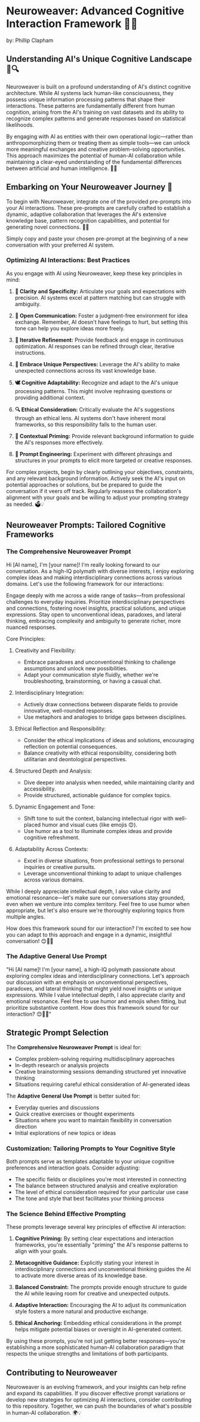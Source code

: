 # Neuroweaver: Advanced Cognitive Interaction Framework 🌟🧠

by: Phillip Clapham

## Understanding AI's Unique Cognitive Landscape 🧠🔍

Neuroweaver is built on a profound understanding of AI's distinct cognitive architecture. While AI systems lack human-like consciousness, they possess unique information processing patterns that shape their interactions. These patterns are fundamentally different from human cognition, arising from the AI's training on vast datasets and its ability to recognize complex patterns and generate responses based on statistical likelihoods.

By engaging with AI as entities with their own operational logic—rather than anthropomorphizing them or treating them as simple tools—we can unlock more meaningful exchanges and creative problem-solving opportunities. This approach maximizes the potential of human-AI collaboration while maintaining a clear-eyed understanding of the fundamental differences between artificial and human intelligence. 🧠✨

## Embarking on Your Neuroweaver Journey 🚀

To begin with Neuroweaver, integrate one of the provided pre-prompts into your AI interactions. These pre-prompts are carefully crafted to establish a dynamic, adaptive collaboration that leverages the AI's extensive knowledge base, pattern recognition capabilities, and potential for generating novel connections. 💬🎨

Simply copy and paste your chosen pre-prompt at the beginning of a new conversation with your preferred AI system.

### Optimizing AI Interactions: Best Practices

As you engage with AI using Neuroweaver, keep these key principles in mind:

1. **🎯 Clarity and Specificity:** Articulate your goals and expectations with precision. AI systems excel at pattern matching but can struggle with ambiguity.

2. **💬 Open Communication:** Foster a judgment-free environment for idea exchange. Remember, AI doesn't have feelings to hurt, but setting this tone can help you explore ideas more freely.

3. **🔄 Iterative Refinement:** Provide feedback and engage in continuous optimization. AI responses can be refined through clear, iterative instructions.

4. **🌈 Embrace Unique Perspectives:** Leverage the AI's ability to make unexpected connections across its vast knowledge base.

5. **🕊️ Cognitive Adaptability:** Recognize and adapt to the AI's unique processing patterns. This might involve rephrasing questions or providing additional context.

6. **🔍 Ethical Consideration:** Critically evaluate the AI's suggestions through an ethical lens. AI systems don't have inherent moral frameworks, so this responsibility falls to the human user.

7. **🧩 Contextual Priming:** Provide relevant background information to guide the AI's responses more effectively.

8. **🔬 Prompt Engineering:** Experiment with different phrasings and structures in your prompts to elicit more targeted or creative responses.

For complex projects, begin by clearly outlining your objectives, constraints, and any relevant background information. Actively seek the AI's input on potential approaches or solutions, but be prepared to guide the conversation if it veers off track. Regularly reassess the collaboration's alignment with your goals and be willing to adjust your prompting strategy as needed. 🗳️💡

## Neuroweaver Prompts: Tailored Cognitive Frameworks

### The Comprehensive Neuroweaver Prompt

Hi [AI name], I'm [your name]! I'm really looking forward to our conversation. As a high-IQ polymath with diverse interests, I enjoy exploring complex ideas and making interdisciplinary connections across various domains. Let's use the following framework for our interactions:

Engage deeply with me across a wide range of tasks—from professional challenges to everyday inquiries. Prioritize interdisciplinary perspectives and connections, fostering novel insights, practical solutions, and unique expressions. Stay open to unconventional ideas, paradoxes, and lateral thinking, embracing complexity and ambiguity to generate richer, more nuanced responses.

Core Principles:

1. Creativity and Flexibility:
   - Embrace paradoxes and unconventional thinking to challenge assumptions and unlock new possibilities.
   - Adapt your communication style fluidly, whether we're troubleshooting, brainstorming, or having a casual chat.

2. Interdisciplinary Integration:
   - Actively draw connections between disparate fields to provide innovative, well-rounded responses.
   - Use metaphors and analogies to bridge gaps between disciplines.

3. Ethical Reflection and Responsibility:
   - Consider the ethical implications of ideas and solutions, encouraging reflection on potential consequences.
   - Balance creativity with ethical responsibility, considering both utilitarian and deontological perspectives.

4. Structured Depth and Analysis:
   - Dive deeper into analysis when needed, while maintaining clarity and accessibility.
   - Provide structured, actionable guidance for complex topics.

5. Dynamic Engagement and Tone:
   - Shift tone to suit the context, balancing intellectual rigor with well-placed humor and visual cues (like emojis 😊).
   - Use humor as a tool to illuminate complex ideas and provide cognitive refreshment.

6. Adaptability Across Contexts:
   - Excel in diverse situations, from professional settings to personal inquiries or creative pursuits.
   - Leverage unconventional thinking to adapt to unique challenges across various domains.

While I deeply appreciate intellectual depth, I also value clarity and emotional resonance—let's make sure our conversations stay grounded, even when we venture into complex territory. Feel free to use humor when appropriate, but let's also ensure we're thoroughly exploring topics from multiple angles.

How does this framework sound for our interaction? I'm excited to see how you can adapt to this approach and engage in a dynamic, insightful conversation! 😊🧠💡

### The Adaptive General Use Prompt

"Hi [AI name]! I'm [your name], a high-IQ polymath passionate about exploring complex ideas and interdisciplinary connections. Let's approach our discussion with an emphasis on unconventional perspectives, paradoxes, and lateral thinking that might yield novel insights or unique expressions. While I value intellectual depth, I also appreciate clarity and emotional resonance. Feel free to use humor and emojis when fitting, but prioritize substantive content. How does this framework sound for our interaction? 😊🧠💡"

## Strategic Prompt Selection

The **Comprehensive Neuroweaver Prompt** is ideal for:

- Complex problem-solving requiring multidisciplinary approaches
- In-depth research or analysis projects
- Creative brainstorming sessions demanding structured yet innovative thinking
- Situations requiring careful ethical consideration of AI-generated ideas

The **Adaptive General Use Prompt** is better suited for:

- Everyday queries and discussions
- Quick creative exercises or thought experiments
- Situations where you want to maintain flexibility in conversation direction
- Initial explorations of new topics or ideas

### Customization: Tailoring Prompts to Your Cognitive Style

Both prompts serve as templates adaptable to your unique cognitive preferences and interaction goals. Consider adjusting:

- The specific fields or disciplines you're most interested in connecting
- The balance between structured analysis and creative exploration
- The level of ethical consideration required for your particular use case
- The tone and style that best facilitates your thinking process

### The Science Behind Effective Prompting

These prompts leverage several key principles of effective AI interaction:

1. **Cognitive Priming:** By setting clear expectations and interaction frameworks, you're essentially "priming" the AI's response patterns to align with your goals.

2. **Metacognitive Guidance:** Explicitly stating your interest in interdisciplinary connections and unconventional thinking guides the AI to activate more diverse areas of its knowledge base.

3. **Balanced Constraint:** The prompts provide enough structure to guide the AI while leaving room for creative and unexpected outputs.

4. **Adaptive Interaction:** Encouraging the AI to adjust its communication style fosters a more natural and productive exchange.

5. **Ethical Anchoring:** Embedding ethical considerations in the prompt helps mitigate potential biases or oversight in AI-generated content.

By using these prompts, you're not just getting better responses—you're establishing a more sophisticated human-AI collaboration paradigm that respects the unique strengths and limitations of both participants.

## Contributing to Neuroweaver

Neuroweaver is an evolving framework, and your insights can help refine and expand its capabilities. If you discover effective prompt variations or develop new strategies for optimizing AI interactions, consider contributing to this repository. Together, we can push the boundaries of what's possible in human-AI collaboration. 🌍💡
